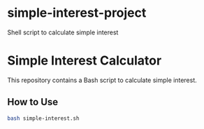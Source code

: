 # simple-interest-project
Shell script to calculate simple interest
# Simple Interest Calculator

This repository contains a Bash script to calculate simple interest.

## How to Use
```bash
bash simple-interest.sh
